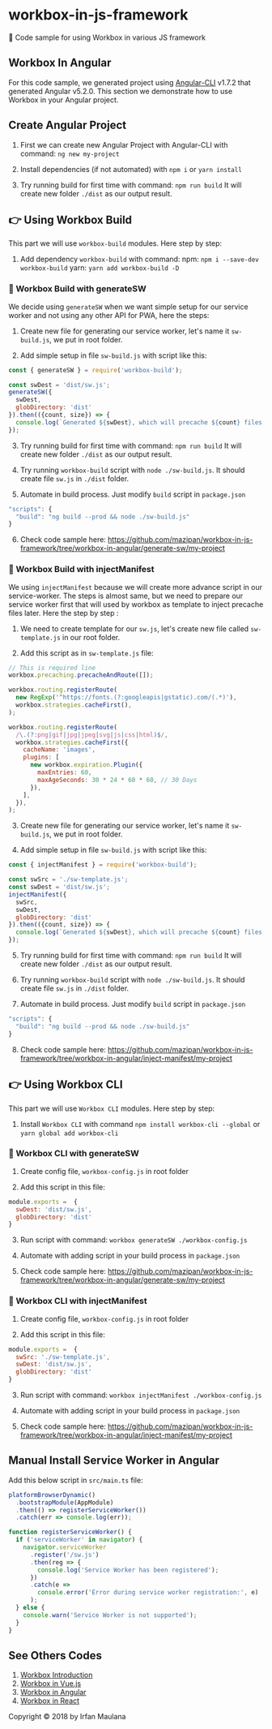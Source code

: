 # workbox-in-js-framework
🍳 Code sample for using Workbox in various JS framework

## Workbox In Angular

For this code sample, we generated project using [Angular-CLI](https://github.com/angular/angular-cli) v1.7.2 that generated Angular v5.2.0.
This section we demonstrate how to use Workbox in your Angular project.

## Create Angular Project

1. First we can create new Angular Project with Angular-CLI with command: `ng new my-project`

2. Install dependencies (if not automated) with `npm i` or `yarn install`

3. Try running build for first time with command: `npm run build`
  It will create new folder `./dist` as our output result.

## 👉 Using Workbox Build

This part we will use `workbox-build` modules. Here step by step:

1. Add dependency `workbox-build` with command:
   npm: `npm i --save-dev workbox-build`
   yarn: `yarn add workbox-build -D`

### 🦄 Workbox Build with generateSW

We decide using `generateSW` when we want simple setup for our service worker and not using any other API for PWA, here the steps:

1. Create new file for generating our service worker, let's name it `sw-build.js`, we put in root folder.

2. Add simple setup in file `sw-build.js` with script like this:

  ```js
  const { generateSW } = require('workbox-build');

  const swDest = 'dist/sw.js';
  generateSW({
    swDest,
    globDirectory: 'dist'
  }).then(({count, size}) => {
    console.log(`Generated ${swDest}, which will precache ${count} files, totaling ${size} bytes.`);
  });
  ```

3. Try running build for first time with command: `npm run build`
  It will create new folder `./dist` as our output result.

4. Try running `workbox-build` script with `node ./sw-build.js`.
  It should create file `sw.js` in `./dist` folder.

5. Automate in build process. Just modify `build` script in `package.json`

  ```js
  "scripts": {
    "build": "ng build --prod && node ./sw-build.js"
  }
  ```

6. Check code sample here: https://github.com/mazipan/workbox-in-js-framework/tree/workbox-in-angular/generate-sw/my-project


### 🐍 Workbox Build with injectManifest

We using `injectManifest` because we will create more advance script in our service-worker. The steps is almost same, but we need to prepare our service worker first that will used by workbox as template to inject precache files later. Here the step by step :

1. We need to create template for our `sw.js`, let's create new file called `sw-template.js` in our root folder.

2. Add this script as in `sw-template.js` file:

  ```js
  // This is required line
  workbox.precaching.precacheAndRoute([]);

  workbox.routing.registerRoute(
    new RegExp('^https://fonts.(?:googleapis|gstatic).com/(.*)'),
    workbox.strategies.cacheFirst(),
  );

  workbox.routing.registerRoute(
    /\.(?:png|gif|jpg|jpeg|svg|js|css|html)$/,
    workbox.strategies.cacheFirst({
      cacheName: 'images',
      plugins: [
        new workbox.expiration.Plugin({
          maxEntries: 60,
          maxAgeSeconds: 30 * 24 * 60 * 60, // 30 Days
        }),
      ],
    }),
  );
  ```

3. Create new file for generating our service worker, let's name it `sw-build.js`, we put in root folder.

4. Add simple setup in file `sw-build.js` with script like this:

  ```js
  const { injectManifest } = require('workbox-build');

  const swSrc = './sw-template.js';
  const swDest = 'dist/sw.js';
  injectManifest({
    swSrc,
    swDest,
    globDirectory: 'dist'
  }).then(({count, size}) => {
    console.log(`Generated ${swDest}, which will precache ${count} files, totaling ${size} bytes.`);
  });
  ```

5. Try running build for first time with command: `npm run build`
  It will create new folder `./dist` as our output result.

6. Try running `workbox-build` script with `node ./sw-build.js`.
  It should create file `sw.js` in `./dist` folder.

7. Automate in build process. Just modify `build` script in `package.json`

  ```js
  "scripts": {
    "build": "ng build --prod && node ./sw-build.js"
  }
  ```

8. Check code sample here: https://github.com/mazipan/workbox-in-js-framework/tree/workbox-in-angular/inject-manifest/my-project


## 👉 Using Workbox CLI

This part we will use `Workbox CLI` modules. Here step by step:

1. Install `Workbox CLI` with command `npm install workbox-cli --global` or `yarn global add workbox-cli`

### 🦄 Workbox CLI with generateSW

1. Create config file, `workbox-config.js` in root folder

2. Add this script in this file:

  ```js
  module.exports =  {
    swDest: 'dist/sw.js',
    globDirectory: 'dist'
  }
  ```

3. Run script with command: `workbox generateSW ./workbox-config.js`

4. Automate with adding script in your build process in `package.json`

5. Check code sample here: https://github.com/mazipan/workbox-in-js-framework/tree/workbox-in-angular/generate-sw/my-project

### 🐍 Workbox CLI with injectManifest

1. Create config file, `workbox-config.js` in root folder

2. Add this script in this file:

  ```js
  module.exports =  {
    swSrc: './sw-template.js',
    swDest: 'dist/sw.js',
    globDirectory: 'dist'
  }
  ```

3. Run script with command: `workbox injectManifest ./workbox-config.js`

4. Automate with adding script in your build process in `package.json`

5. Check code sample here: https://github.com/mazipan/workbox-in-js-framework/tree/workbox-in-angular/inject-manifest/my-project

## Manual Install Service Worker in Angular

Add this below script in `src/main.ts` file:

```js
platformBrowserDynamic()
  .bootstrapModule(AppModule)
  .then(() => registerServiceWorker())
  .catch(err => console.log(err));

function registerServiceWorker() {
  if ('serviceWorker' in navigator) {
    navigator.serviceWorker
      .register('/sw.js')
      .then(reg => {
        console.log('Service Worker has been registered');
      })
      .catch(e =>
        console.error('Error during service worker registration:', e)
      );
  } else {
    console.warn('Service Worker is not supported');
  }
}
```

## See Others Codes

1. [Workbox Introduction](https://github.com/mazipan/workbox-in-js-framework/tree/workbox-intro)
1. [Workbox in Vue.js](https://github.com/mazipan/workbox-in-js-framework/tree/workbox-in-vuejs)
1. [Workbox in Angular](https://github.com/mazipan/workbox-in-js-framework/tree/workbox-in-angular)
1. [Workbox in React](https://github.com/mazipan/workbox-in-js-framework/tree/workbox-in-react)

Copyright © 2018 by Irfan Maulana
